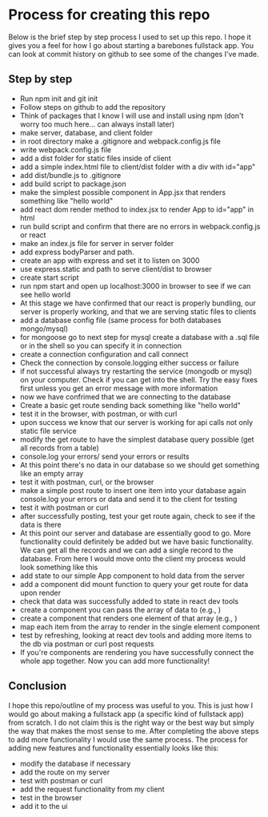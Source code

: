# Process for creating this repo #
  Below is the brief step by step process I used to set up this repo. I hope it gives you a feel for how I go about starting a barebones fullstack app. You can look at commit history on github to see some of the changes I've made.


## Step by step ##
  - Run npm init and git init
  - Follow steps on github to add the repository
  - Think of packages that I know I will use and install using npm (don't worry too much here... can always install later)
  - make server, database, and client folder
  - in root directory make a .gitignore and webpack.config.js file
  - write webpack.config.js file
  - add a dist folder for static files inside of client
  - add a simple index.html file to client/dist folder with a div with id="app"
  - add dist/bundle.js to .gitignore
  - add build script to package.json
  - make the simplest possible component in App.jsx that renders something like "hello world"
  - add react dom render method to index.jsx to render App to id="app" in html
  - run build script and confirm that there are no errors in webpack.config.js or react
  - make an index.js file for server in server folder
  - add express bodyParser and path.
  - create an app with express and set it to listen on 3000
  - use express.static and path to serve client/dist to browser
  - create start script
  - run npm start and open up localhost:3000 in browser to see if we can see hello world
  - At this stage we have confirmed that our react is properly bundling, our server is properly working, and that we are serving static files to clients
  - add a database config file (same process for both databases mongo/mysql)
  - for mongoose go to next step for mysql create a database with a .sql file or in the shell so you can specify it in connection
  - create a connection configuration and call connect
  - Check the connection by console.logging either success or failure
  - if not successful always try restarting the service (mongodb or mysql) on your computer. Check if you can get into the shell. Try the easy fixes first unless you get an error message with more information
  - now we have confrimed that we are connecting to the database
  - Create a basic get route sending back something like "hello world"
  - test it in the browser, with postman, or with curl
  - upon success we know that our server is working for api calls not only static file service
  - modify the get route to have the simplest database query possible (get all records from a table)
  - console.log your errors/ send your errors or results
  - At this point there's no data in our database so we should get something like an empty array
  - test it with postman, curl, or the browser
  - make a simple post route to insert one item into your database again console.log your errors or data and send it to the client for testing
  - test it with postman or curl
  - after successfully posting, test your get route again, check to see if the data is there
  - At this point our server and database are essentially good to go. More functionality could definitely be added but we have basic functionality. We can get all the records and we can add a single record to the database. From here I would move onto the client my process would look something like this
  - add state to our simple App component to hold data from the server
  - add a component did mount function to query your get route for data upon render
  - check that data was successfully added to state in react dev tools
  - create a component you can pass the array of data to (e.g., <People />)
  - create a component that renders one element of that array (e.g., <Person />)
  - map each item from the array to render in the single element component
  - test by refreshing, looking at react dev tools and adding more items to the db via postman or curl post requests
  - If you're components are rendering you have successfully connect the whole app together. Now you can add more functionality!


## Conclusion ##
  I hope this repo/outline of my process was useful to you. This is just how I would go about making a fullstack app (a specific kind of fullstack app) from scratch. I do not claim this is the right way or the best way but simply the way that makes the most sense to me. After completing the above steps to add more functionality I would use the same process. The process for adding new features and functionality essentially looks like this:
  - modify the database if necessary
  - add the route on my server
  - test with postman or curl
  - add the request functionality from my client
  - test in the browser
  - add it to the ui

